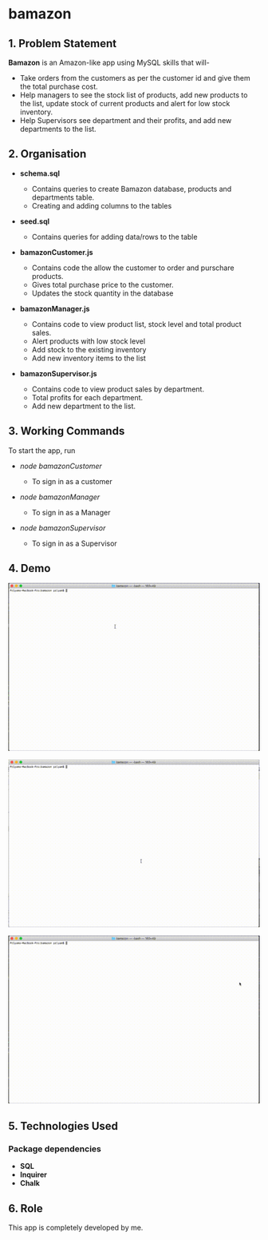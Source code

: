 # bamazon

## 1. Problem Statement

 **Bamazon** is an Amazon-like app using MySQL skills that will-

* Take orders from the customers as per the customer id and give them the total purchase cost.
* Help managers to see the stock list of products, add new products to the list, update stock of current products and alert for low stock inventory.
* Help Supervisors see department and their profits, and add new departments to the list.

## 2. Organisation

* **schema.sql**
  * Contains queries to create Bamazon database, products and departments table.
  * Creating and adding columns to the tables

* **seed.sql**
  * Contains queries for adding data/rows to the table

* **bamazonCustomer.js**
  * Contains code the allow the customer to order and purschare products.
  * Gives total purchase price to the customer.
  * Updates the stock quantity in the database

* **bamazonManager.js**
  * Contains code to view product list, stock level and total product sales.
  * Alert products with low stock level
  * Add stock to the existing inventory
  * Add new inventory items to the list

* **bamazonSupervisor.js**
  * Contains code to view product sales by department.
  * Total profits for each department.
  * Add new department to the list.

## 3. Working Commands

To start the app, run 

* *node bamazonCustomer*
  * To sign in as a customer 

* *node bamazonManager*
  * To sign in as a Manager 

* *node bamazonSupervisor*
  * To sign in as a Supervisor 

## 4. Demo

![Bamazon Customer Demo](video/customer.gif)

![Bamazon Manager Demo](video/manager.gif)

![Bamazon Supervisor Demo](video/supervisor.gif)

## 5. Technologies Used

### Package dependencies

* **SQL**
* **Inquirer**
* **Chalk**

## 6. Role

This app is completely developed by me.